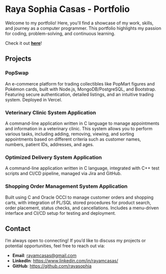 # Raya Sophia Casas - Portfolio

Welcome to my portfolio! Here, you'll find a showcase of my work, skills, and journey as a computer programmer. This portfolio highlights my passion for coding, problem-solving, and continuous learning.

Check it out **[here](https://rayasophia.github.io/portfolio)**!

## Projects

### **PopSwap**  
An e-commerce platform for trading collectibles like PopMart figures and Pokémon cards, built with Node.js, MongoDB/PostgreSQL, and Bootstrap. Featuring secure authentication, detailed listings, and an intuitive trading system. Deployed in Vercel.

### **Veterinary Clinic System Application**  
A command-line application written in C language to manage appointments and information in a veterinary clinic. This system allows you to perform various tasks, including adding, removing, viewing, and sorting appointments based on different criteria such as customer names, numbers, patient IDs, addresses, and ages.

### **Optimized Delivery System Application**  
A command-line application written in C language, integrated with C++ test scripts and CI/CD pipeline, managed via Jira and GitHub.

### **Shopping Order Management System Application**
Built using C and Oracle OCCI to manage customer orders and shopping carts, with integration of PL/SQL stored procedures for product search, order placement, status checks, and cancellations. Includes a menu-driven interface and CI/CD setup for testing and deployment.

## Contact

I’m always open to connecting! If you’d like to discuss my projects or potential opportunities, feel free to reach out via:

- **Email**: rayamcasas@gmail.com  
- **LinkedIn**: https://www.linkedin.com/in/rayamcasas/ 
- **GitHub**: https://github.com/rayasophia  